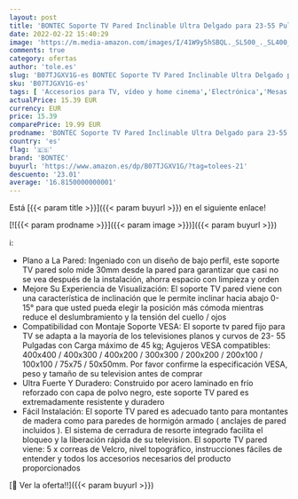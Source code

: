 ```yaml
---
layout: post
title: 'BONTEC Soporte TV Pared Inclinable Ultra Delgado para 23-55 Pulgadas Television de LED/LCD/Plasma  Carga Máx. 45kg  Máx VESA 400x400 mm'
date: 2022-02-22 15:40:29
image: 'https://m.media-amazon.com/images/I/41W9y5hSBQL._SL500_._SL400_.jpg'
comments: true
category: ofertas
author: 'tole.es'
slug: 'B07TJGXV1G-es BONTEC Soporte TV Pared Inclinable Ultra Delgado para...'
sku: 'B07TJGXV1G-es'
tags: [ 'Accesorios para TV, vídeo y home cinema','Electrónica','Mesas y soportes para TV','Soportes de pared y techo para TV','TV, vídeo y home cinema','bontec','television', ]
actualPrice: 15.39 EUR
currency: EUR
price: 15.39
comparePrice: 19.99 EUR
prodname: 'BONTEC Soporte TV Pared Inclinable Ultra Delgado para 23-55 Pulgadas Television de LED/LCD/Plasma  Carga Máx. 45kg  Máx VESA 400x400 mm'
country: 'es'
flag: '🇪🇸'
brand: 'BONTEC'
buyurl: 'https://www.amazon.es/dp/B07TJGXV1G/?tag=tolees-21'
descuento: '23.01'
average: '16.8150000000001'
---
```


Está [{{< param title >}}]({{< param buyurl >}}) en el siguiente enlace!

[![{{< param prodname >}}]({{< param image >}})]({{< param buyurl >}})

ℹ️:

- Plano a La Pared: Ingeniado con un diseño de bajo perfil, este soporte TV pared solo mide 30mm desde la pared para garantizar que casi no se vea después de la instalación, ahorra espacio con limpieza y orden
- Mejore Su Experiencia de Visualización: El soporte TV pared viene con una característica de inclinación que le permite inclinar hacia abajo 0-15° para que usted pueda elegir la posición más cómoda mientras reduce el deslumbramiento y la tensión del cuello / ojos
- Compatibilidad con Montaje Soporte VESA: El soporte tv pared fijo para TV se adapta a la mayoría de los televisiones planos y curvos de 23- 55 Pulgadas con Carga máximo de 45 kg; Agujeros VESA compatibles: 400x400 / 400x300 / 400x200 / 300x300 / 200x200 / 200x100 / 100x100 / 75x75 / 50x50mm. Por favor confirme la especificación VESA, peso y tamaño de su television antes de comprar
- Ultra Fuerte Y Duradero: Construido por acero laminado en frío reforzado con capa de polvo negro, este soporte TV pared es extremadamente resistente y duradero
- Fácil Instalación: El soporte TV pared es adecuado tanto para montantes de madera como para paredes de hormigón armado ( anclajes de pared incluidos ). El sistema de cerradura de resorte integrado facilita el bloqueo y la liberación rápida de su television. El soporte TV pared viene: 5 x correas de Velcro, nivel topográfico, instrucciones fáciles de entender y todos los accesorios necesarios del producto proporcionados

[🛒 Ver la oferta!!]({{< param buyurl >}})
